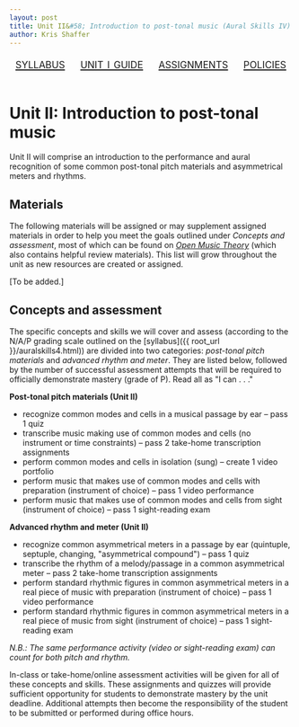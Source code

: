 ```yaml
---
layout: post
title: Unit II&#58; Introduction to post-tonal music (Aural Skills IV)
author: Kris Shaffer
---
```


<div style="text-align: center; font-size: 1.75em; font-variant: small-caps"><a href="./auralskills4.html">syllabus</a>&nbsp;&nbsp;&nbsp;&nbsp;<a href="./as4-unit1.html">unit i guide</a>&nbsp;&nbsp;&nbsp;&nbsp;<a href="./as4-assign.html">assignments</a>&nbsp;&nbsp;&nbsp;&nbsp;<a href="./policies.html">policies</a></div><br/>

# Unit II: Introduction to post-tonal music #

Unit II will comprise an introduction to the performance and aural recognition of some common post-tonal pitch materials and asymmetrical meters and rhythms.

## Materials ##

The following materials will be assigned or may supplement assigned materials in order to help you meet the goals outlined under *Concepts and assessment*, most of which can be found on [*Open Music Theory*](http://openmusictheory.com) (which also contains helpful review materials). This list will grow throughout the unit as new resources are created or assigned.

[To be added.]

## Concepts and assessment ##

The specific concepts and skills we will cover and assess (according to the N/A/P grading scale outlined on the [syllabus]({{ root_url }}/auralskills4.html)) are divided into two categories: *post-tonal pitch materials* and *advanced rhythm and meter*. They are listed below, followed by the number of successful assessment attempts that will be required to officially demonstrate mastery (grade of P). Read all as "I can . . ."

**Post-tonal pitch materials (Unit II)**

- recognize common modes and cells in a musical passage by ear – pass 1 quiz  
- transcribe music making use of common modes and cells (no instrument or time constraints) – pass 2 take-home transcription assignments  
- perform common modes and cells in isolation (sung) – create 1 video portfolio  
- perform music that makes use of common modes and cells with preparation (instrument of choice) – pass 1 video performance  
- perform music that makes use of common modes and cells from sight (instrument of choice) – pass 1 sight-reading exam  

**Advanced rhythm and meter (Unit II)**

- recognize common asymmetrical meters in a passage by ear (quintuple, septuple, changing, "asymmetrical compound") – pass 1 quiz  
- transcribe the rhythm of a melody/passage in a common asymmetrical meter – pass 2 take-home transcription assignments  
- perform standard rhythmic figures in common asymmetrical meters in a real piece of music with preparation (instrument of choice) – pass 1 video performance  
- perform standard rhythmic figures in common asymmetrical meters in a real piece of music from sight (instrument of choice) – pass 1 sight-reading exam

*N.B.: The same performance activity (video or sight-reading exam) can count for both pitch and rhythm.*

In-class or take-home/online assessment activities will be given for all of these concepts and skills. These assignments and quizzes will provide sufficient opportunity for students to demonstrate mastery by the unit deadline. Additional attempts then become the responsibility of the student to be submitted or performed during office hours.
